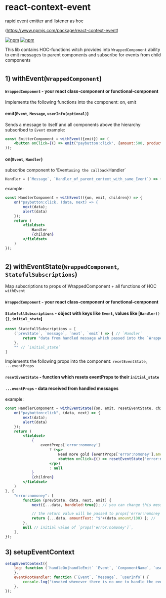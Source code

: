 react-context-event
=========================
rapid event emitter and listener as hoc

(https://www.npmjs.com/package/react-context-event)

[![npm](https://img.shields.io/npm/dw/react-context-event.svg)](https://www.npmjs.com/package/react-context-event)
[![npm](https://img.shields.io/npm/v/react-context-event.svg)](https://www.npmjs.com/package/react-context-event)

This lib contains HOC-functions witch provides into `WrappedComponent` ability to emit messages to parent components and subscribe for events from child components

#

## 1) withEvent(`WrappedComponent`)

#### `WrappedComponent` - your react class-component or functional-component

Implements the following functions into the component: on, emit

#### emit(`Event`, `Message`, `userInfo(optional)`)

Sends a message to itself and all components above the hierarchy subscribed to `Event`
example: 
```jsx
const EmitterComponent = withEvent({emit}) => (
	<button onClick={() => emit("paybutton:click", {amount:500, productId:1})}>Buy product 1</button>
));
```

#### on(`Event`, `Handler`)
subscribe component to ʻEvent` using the callback `Handler`
```jsx
Handler = (`Message`, `Handler_of_parent_context_with_same_Event`) => { /* process */ }
```
example: 
```jsx
const HandlerComponent = withEvent(({on, emit, children}) => {
    on("paybutton:click, (data, next) => {
        next(data);
        alert(data)
    });
    return (
        <fieldset>
            Handler
            {children}
        </fieldset>
    )
});
```

#

## 2) withEventState(`WrappedComponent`, `StatefulSubscriptions`)

Map subscriptions to props of WrappedComponent + all functions of HOC `withEvent`

#### `WrappedComponent` - your react class-component or functional-component

#### `StatefullSubscriptions` - object with keys like `Event`, values like [`Handler(){}`, `initial_state`]

```jsx
const StatefullSubscriptions = [
	(`prevState`, `message`, `next`, `emit`) => { // `Handler`
		return "data from handled message which passed into the `WrappedComponent` Props by key `Event`"
	},
	"" // `initial_state`
]
```

Implements the following props into the component: `resetEventState`, `...eventProps`

#### `resetEventState` - function which resets eventProps to their `initial_state`

#### `...eventProps` - data received from handled messages

example: 
```jsx
const HandlerComponent = withEventState({on, emit, resetEventState, children, ...eventProps}) => {
    on("paybutton:click", (data, next) => {
        next(data);
        alert(data)
    });
    return (
        <fieldset>
            {
            	eventProps['error:nomoney'] 
            		? (<p>
            			Need more gold {eventProps['error:nomoney'].amountText}!
            			<button onClick={() => resetEventState('error:nomoney')}>ok</button>
            		</p>)
            		: null
            }
            {children}
        </fieldset>
    )
}, {
	"error:nomoney": [
		function (prevState, data, next, emit) {
	        next({...data, handeled:true}); // you can change this message for parent components

	        // the return value will be passed to props['error:nomoney']
	        return {...data, amountText: "$"+(data.amount/100) }; // 
	    }, 
	    null // initial value of `props['error:nomoney']`,
    ],
});
```

## 3) setupEventContext

```jsx
setupEventContext({
    log: function (`handleOn|handleEmit` `Event`, `ComponentName`, `userInfo`) {
    },
    eventRootHandler: function (`Event`, `Message`, `userInfo`) {
        console.log("invoked whenever there is no one to handle the event.")
    },
});
```
